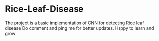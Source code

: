 # Rice-Leaf-Disease
The project is a basic implementation of CNN for detecting Rice leaf disease
Do comment and ping me for better updates. Happy to learn and grow
